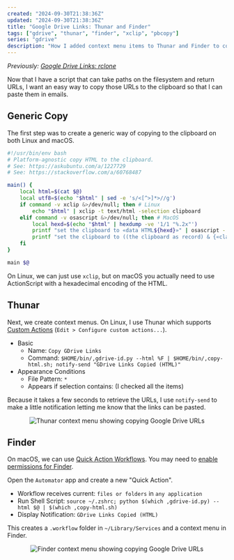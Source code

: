 ```yaml
---
created: "2024-09-30T21:38:36Z"
updated: "2024-09-30T21:38:36Z"
title: "Google Drive Links: Thunar and Finder"
tags: ["gdrive", "thunar", "finder", "xclip", "pbcopy"]
series: "gdrive"
description: "How I added context menu items to Thunar and Finder to copy Google Drive URLs."
---
```


_Previously: [Google Drive Links: rclone](/blog/2024/09/google-drive-links-rclone.html)_

Now that I have a script that can take paths on the filesystem and return URLs, I want an easy way to copy those URLs to the clipboard so that I can paste them in emails.

## Generic Copy

The first step was to create a generic way of copying to the clipboard on both Linux and macOS.

```bash
#!/usr/bin/env bash
# Platform-agnostic copy HTML to the clipboard.
# See: https://askubuntu.com/a/1227729
# See: https://stackoverflow.com/a/60768487

main() {
    local html=$(cat $@)
    local utf8=$(echo "$html" | sed -e 's/<[^>]*>//g')
    if command -v xclip &>/dev/null; then # Linux
        echo "$html" | xclip -t text/html -selection clipboard
    elif command -v osascript &>/dev/null; then # MacOS
        local hexd=$(echo "$html" | hexdump -ve '1/1 "%.2x"')
        printf "set the clipboard to «data HTML${hexd}»" | osascript -
        printf "set the clipboard to ((the clipboard as record) & {«class utf8»:\"$utf8\"})" | osascript -
    fi
}

main $@
```

On Linux, we can just use `xclip`, but on macOS you actually need to use ActionScript with a hexadecimal encoding of the HTML.

## Thunar

Next, we create context menus. On Linux, I use Thunar which supports [Custom Actions](https://docs.xfce.org/xfce/thunar/custom-actions) (`Edit > Configure custom actions...`).

- Basic
  - Name: `Copy GDrive Links`
  - Command: `$HOME/bin/,gdrive-id.py --html %F | $HOME/bin/,copy-html.sh; notify-send "GDrive Links Copied (HTML)"`
- Appearance Conditions
  - File Pattern: `*`
  - Appears if selection contains: (I checked all the items)

Because it takes a few seconds to retrieve the URLs, I use `notify-send` to make a little notification letting me know that the links can be pasted.

<figure style="text-align:center">
<img src="/static/img/2024-09-30-gdrive-links-thunar.png" alt="Thunar context menu showing copying Google Drive URLs">
</figure>

## Finder

On macOS, we can use [Quick Action Workflows](https://support.apple.com/guide/automator/use-quick-action-workflows-aut73234890a/mac). You may need to [enable permissions for Finder](https://stackoverflow.com/a/65106551).

Open the `Automator` app and create a new "Quick Action".

- Workflow receives current: `files or folders` in `any application`
- Run Shell Script: `source ~/.zshrc; python $(which ,gdrive-id.py) --html $@ | $(which ,copy-html.sh)`
- Display Notification: `GDrive Links Copied (HTML)`

This creates a `.workflow` folder in `~/Library/Services` and a context menu in Finder.

<figure style="text-align:center; max-width: 100%">
<img src="/static/img/2024-09-30-gdrive-links-finder.png" alt="Finder context menu showing copying Google Drive URLs">
</figure>
